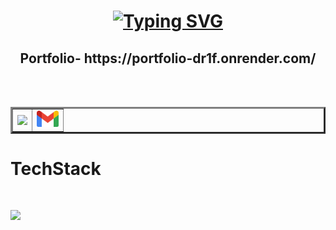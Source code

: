 <h1 align = "center">
<a href="https://git.io/typing-svg"><img src="https://readme-typing-svg.herokuapp.com?font=Fira+Code&size=75&duration=1500&pause=600&color=40dae4&background=000000EE&center=true&vCenter=true&multiline=true&width=1920&height=300&lines=Hello+I'm!;Himanshu+Kumatiya" alt="Typing SVG" /></a>
</h1>
<h2  align = "center">Portfolio- https://portfolio-dr1f.onrender.com/</h2>
<br/>

  <br/>
  <table border="3" radius="20">
    <td><a href="https://www.linkedin.com/in/himanshu-kumatiya/" target="_blank"> <img align="center" src="https://user-images.githubusercontent.com/74038190/235294012-0a55e343-37ad-4b0f-924f-c8431d9d2483.gif" width="45px" /> </a></td>
    <td><a href="https://mail.google.com/mail/u/0/?fs=1&to=kumatiya123@gmail.com&tf=cm" target="_blank">  <img src="https://github.com/AkashSingh3031/AkashSingh3031/blob/main/images/Social%20Media/Gmail_icon_(2020).svg" width="35px"/> </a></td>
  </table>
 <h1 font="bold">TechStack</h1>
<br/>
 <p gap="10px">
  <a href="https://skillicons.dev" target="_blank">
    <img src="https://skillicons.dev/icons?i=js,html,css,nodejs,react,redux,tailwind,sass,c,cpp,py,java,express,git,github,mongodb,mysql,postman,vscode" />
  </a>
</p>
 <br/>
 

